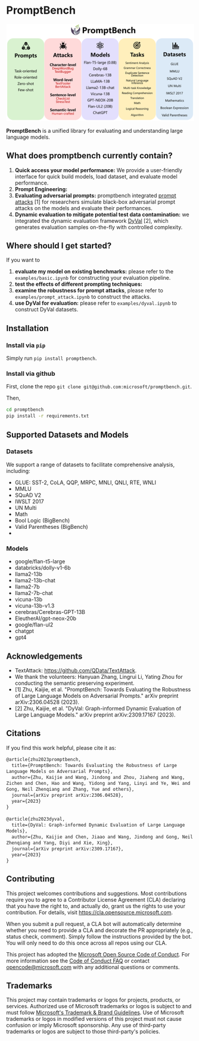 # PromptBench

<img src="./imgs/promptbench.png" alt="promptbench" style="zoom:100%;" />

**PromptBench** is a unified library for evaluating and understanding large language models.


## What does promptbench currently contain?
1. **Quick access your model performance:** We provide a user-friendly interface for quick build models, load dataset, and evaluate model performance.
2. **Prompt Engineering:**
3. **Evaluating adversarial prompts:** promptbench integrated [prompt attacks](https://arxiv.org/abs/2306.04528) [1] for researchers simulate black-box adversarial prompt attacks on the models and evaluate their performances.
4. **Dynamic evaluation to mitigate potential test data contamination:** we integrated the dynamic evaluation framework [DyVal](https://arxiv.org/pdf/2309.17167) [2], which generates evaluation samples on-the-fly with controlled complexity.


## Where should I get started?
If you want to
1. **evaluate my model on existing benchmarks:** please refer to the `examples/basic.ipynb` for constructing your evaluation pipeline.
2. **test the effects of different prompting techniques:** 
3. **examine the robustness for prompt attacks**, please refer to `examples/prompt_attack.ipynb` to construct the attacks.
4. **use DyVal for evaluation:** please refer to `examples/dyval.ipynb` to construct DyVal datasets.

## Installation
### Install via `pip`

Simply run `pip install promptbench`.

### Install via github

First, clone the repo `git clone git@github.com:microsoft/promptbench.git`.

Then, 

```cmd
cd promptbench
pip install -r requirements.txt
```

## Supported Datasets and Models

### Datasets

We support a range of datasets to facilitate comprehensive analysis, including:

- GLUE: SST-2, CoLA, QQP, MRPC, MNLI, QNLI, RTE, WNLI
- MMLU
- SQuAD V2
- IWSLT 2017
- UN Multi
- Math
- Bool Logic (BigBench)
- Valid Parentheses (BigBench)
- 

### Models

- google/flan-t5-large
- databricks/dolly-v1-6b
- llama2-13b
- llama2-13b-chat
- llama2-7b
- llama2-7b-chat
- vicuna-13b
- vicuna-13b-v1.3
- cerebras/Cerebras-GPT-13B
- EleutherAI/gpt-neox-20b
- google/flan-ul2
- chatgpt
- gpt4


## Acknowledgements

- TextAttack: https://github.com/QData/TextAttack.
- We thank the volunteers: Hanyuan Zhang, Lingrui Li, Yating Zhou for conducting the semantic preserving experiment.
- [1] Zhu, Kaijie, et al. "PromptBench: Towards Evaluating the Robustness of Large Language Models on Adversarial Prompts." arXiv preprint arXiv:2306.04528 (2023).
- [2] Zhu, Kaijie, et al. "DyVal: Graph-informed Dynamic Evaluation of Large Language Models." arXiv preprint arXiv:2309.17167 (2023).



## Citations

If you find this work helpful, please cite it as:
```
@article{zhu2023promptbench,
  title={PromptBench: Towards Evaluating the Robustness of Large Language Models on Adversarial Prompts},
  author={Zhu, Kaijie and Wang, Jindong and Zhou, Jiaheng and Wang, Zichen and Chen, Hao and Wang, Yidong and Yang, Linyi and Ye, Wei and Gong, Neil Zhenqiang and Zhang, Yue and others},
  journal={arXiv preprint arXiv:2306.04528},
  year={2023}
}

@article{zhu2023dyval,
  title={DyVal: Graph-informed Dynamic Evaluation of Large Language Models},
  author={Zhu, Kaijie and Chen, Jiaao and Wang, Jindong and Gong, Neil Zhenqiang and Yang, Diyi and Xie, Xing},
  journal={arXiv preprint arXiv:2309.17167},
  year={2023}
}
```



## Contributing

This project welcomes contributions and suggestions.  Most contributions require you to agree to a
Contributor License Agreement (CLA) declaring that you have the right to, and actually do, grant us
the rights to use your contribution. For details, visit https://cla.opensource.microsoft.com.

When you submit a pull request, a CLA bot will automatically determine whether you need to provide
a CLA and decorate the PR appropriately (e.g., status check, comment). Simply follow the instructions
provided by the bot. You will only need to do this once across all repos using our CLA.

This project has adopted the [Microsoft Open Source Code of Conduct](https://opensource.microsoft.com/codeofconduct/).
For more information see the [Code of Conduct FAQ](https://opensource.microsoft.com/codeofconduct/faq/) or
contact [opencode@microsoft.com](mailto:opencode@microsoft.com) with any additional questions or comments.



## Trademarks

This project may contain trademarks or logos for projects, products, or services. Authorized use of Microsoft 
trademarks or logos is subject to and must follow 
[Microsoft's Trademark & Brand Guidelines](https://www.microsoft.com/en-us/legal/intellectualproperty/trademarks/usage/general).
Use of Microsoft trademarks or logos in modified versions of this project must not cause confusion or imply Microsoft sponsorship.
Any use of third-party trademarks or logos are subject to those third-party's policies.
